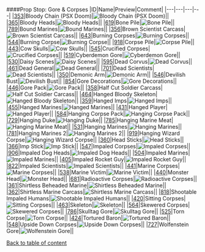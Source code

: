 ####Prop Stop: Gore & Corpses
|ID|Name|Preview|Comment|
|---|---|---|---|
|[353](https://github.com/alexey-lysiuk/Realm667-AAA-Cache/raw/master/data/0353.zip)|Bloody Chain (PSX Doom)|![Bloody Chain (PSX Doom)](images/propstop/psxbloodychain.png)||
|[365](https://github.com/alexey-lysiuk/Realm667-AAA-Cache/raw/master/data/0365.zip)|Bloody Heads|![Bloody Heads](images/propstop/bloodyheads.png)||
|[619](https://github.com/alexey-lysiuk/Realm667-AAA-Cache/raw/master/data/0619.zip)|Bone Pile|![Bone Pile](images/propstop/bonepile.png)||
|[789](https://github.com/alexey-lysiuk/Realm667-AAA-Cache/raw/master/data/0789.zip)|Bound Marines|![Bound Marines](images/propstop/boundmarines.png)||
|[356](https://github.com/alexey-lysiuk/Realm667-AAA-Cache/raw/master/data/0356.zip)|Brown Scientist Carcass|![Brown Scientist Carcass](images/propstop/brownscientistcarcass.png)||
|[643](https://github.com/alexey-lysiuk/Realm667-AAA-Cache/raw/master/data/0643.zip)|Burning Corpses|![Burning Corpses](images/propstop/burningcorpses.png)||
|[544](https://github.com/alexey-lysiuk/Realm667-AAA-Cache/raw/master/data/0544.zip)|Burning Corpse|![Burning Corpse](images/propstop/burningcorpse.png)||
|[918](https://github.com/alexey-lysiuk/Realm667-AAA-Cache/raw/master/data/0918.zip)|Corpse Pile|![Corpse Pile](images/propstop/corpsepile.png)||
|[443](https://github.com/alexey-lysiuk/Realm667-AAA-Cache/raw/master/data/0443.zip)|Cow Skulls|![Cow Skulls](images/propstop/cowskulls.png)||
|[545](https://github.com/alexey-lysiuk/Realm667-AAA-Cache/raw/master/data/0545.zip)|Crucified Corpses|![Crucified Corpses](images/propstop/crucifiedcorpses.png)||
|[519](https://github.com/alexey-lysiuk/Realm667-AAA-Cache/raw/master/data/0519.zip)|Cyberdemon Gore|![Cyberdemon Gore](images/propstop/cyberdemongore.png)||
|[530](https://github.com/alexey-lysiuk/Realm667-AAA-Cache/raw/master/data/0530.zip)|Daisy Scenes|![Daisy Scenes](images/propstop/daisyscenes.png)||
|[595](https://github.com/alexey-lysiuk/Realm667-AAA-Cache/raw/master/data/0595.zip)|Dead Corvus|![Dead Corvus](images/propstop/deadcorvus.png)||
|[461](https://github.com/alexey-lysiuk/Realm667-AAA-Cache/raw/master/data/0461.zip)|Dead General|![Dead General](images/propstop/deadgeneral.png)||
|[701](https://github.com/alexey-lysiuk/Realm667-AAA-Cache/raw/master/data/0701.zip)|Dead Scientists|![Dead Scientists](images/propstop/deadscientists.png)||
|[350](https://github.com/alexey-lysiuk/Realm667-AAA-Cache/raw/master/data/0350.zip)|Demonic Arm|![Demonic Arm](images/propstop/demonicarm.png)||
|[546](https://github.com/alexey-lysiuk/Realm667-AAA-Cache/raw/master/data/0546.zip)|Devilish Bust|![Devilish Bust](images/propstop/devilishbust.png)||
|[854](https://github.com/alexey-lysiuk/Realm667-AAA-Cache/raw/master/data/0854.zip)|Gore Decorations|![Gore Decorations](images/propstop/goredecorations.png)||
|[446](https://github.com/alexey-lysiuk/Realm667-AAA-Cache/raw/master/data/0446.zip)|Gore Pack|![Gore Pack](images/propstop/gorepack.png)||
|[358](https://github.com/alexey-lysiuk/Realm667-AAA-Cache/raw/master/data/0358.zip)|Half Cut Soldier Carcass|![Half Cut Soldier Carcass](images/propstop/halfcutsoldiercarcass.png)||
|[464](https://github.com/alexey-lysiuk/Realm667-AAA-Cache/raw/master/data/0464.zip)|Hanged Bloody Skeleton|![Hanged Bloody Skeleton](images/propstop/hangedbloodyskeleton.png)||
|[359](https://github.com/alexey-lysiuk/Realm667-AAA-Cache/raw/master/data/0359.zip)|Hanged Imps|![Hanged Imps](images/propstop/hangedimps.png)||
|[455](https://github.com/alexey-lysiuk/Realm667-AAA-Cache/raw/master/data/0455.zip)|Hanged Marines|![Hanged Marines](images/propstop/hangedmarines.png)||
|[431](https://github.com/alexey-lysiuk/Realm667-AAA-Cache/raw/master/data/0431.zip)|Hanged Player|![Hanged Player](images/propstop/hangedplayer.png)||
|[584](https://github.com/alexey-lysiuk/Realm667-AAA-Cache/raw/master/data/0584.zip)|Hanging Corpse Pack|![Hanging Corpse Pack](images/propstop/hangingcorpsepack.png)||
|[729](https://github.com/alexey-lysiuk/Realm667-AAA-Cache/raw/master/data/0729.zip)|Hanging Duke|![Hanging Duke](images/propstop/hangingduke.png)||
|[785](https://github.com/alexey-lysiuk/Realm667-AAA-Cache/raw/master/data/0785.zip)|Hanging Marine Meat|![Hanging Marine Meat](images/propstop/hangingmarinemeat.png)||
|[531](https://github.com/alexey-lysiuk/Realm667-AAA-Cache/raw/master/data/0531.zip)|Hanging Marines|![Hanging Marines](images/propstop/hangingmarines.png)||
|[781](https://github.com/alexey-lysiuk/Realm667-AAA-Cache/raw/master/data/0781.zip)|Hanging Marines 2|![Hanging Marines 2](images/propstop/hangingmarines2.png)||
|[919](https://github.com/alexey-lysiuk/Realm667-AAA-Cache/raw/master/data/0919.zip)|Hanging Wizard Corpse|![Hanging Wizard Corpse](images/propstop/hangingwizardcorpse.png)||
|[360](https://github.com/alexey-lysiuk/Realm667-AAA-Cache/raw/master/data/0360.zip)|Head Sticks|![Head Sticks](images/propstop/headsticks.png)||
|[366](https://github.com/alexey-lysiuk/Realm667-AAA-Cache/raw/master/data/0366.zip)|Imp Stick|![Imp Stick](images/propstop/impstick.png)||
|[547](https://github.com/alexey-lysiuk/Realm667-AAA-Cache/raw/master/data/0547.zip)|Impaled Corpses|![Impaled Corpses](images/propstop/impaledcorpses.png)||
|[906](https://github.com/alexey-lysiuk/Realm667-AAA-Cache/raw/master/data/0906.zip)|Impaled Dog Heads|![Impaled Dog Heads](images/propstop/impaleddogheads.png)||
|[504](https://github.com/alexey-lysiuk/Realm667-AAA-Cache/raw/master/data/0504.zip)|Impaled Marines|![Impaled Marines](images/propstop/impaledmarines.png)||
|[405](https://github.com/alexey-lysiuk/Realm667-AAA-Cache/raw/master/data/0405.zip)|Impaled Rocket Guy|![Impaled Rocket Guy](images/propstop/impaledrocketguy.png)||
|[822](https://github.com/alexey-lysiuk/Realm667-AAA-Cache/raw/master/data/0822.zip)|Impaled Scientists|![Impaled Scientists](images/propstop/impaledscientists.png)||
|[441](https://github.com/alexey-lysiuk/Realm667-AAA-Cache/raw/master/data/0441.zip)|Marine Corpses|![Marine Corpses](images/propstop/marinecorpses.png)||
|[538](https://github.com/alexey-lysiuk/Realm667-AAA-Cache/raw/master/data/0538.zip)|Marine Victim|![Marine Victim](images/propstop/marinevictim.png)||
|[440](https://github.com/alexey-lysiuk/Realm667-AAA-Cache/raw/master/data/0440.zip)|Monster Head|![Monster Head](images/propstop/monsterhead.png)||
|[681](https://github.com/alexey-lysiuk/Realm667-AAA-Cache/raw/master/data/0681.zip)|Radioactive Corpses|![Radioactive Corpses](images/propstop/radioactivecorpses.png)||
|[361](https://github.com/alexey-lysiuk/Realm667-AAA-Cache/raw/master/data/0361.zip)|Shirtless Beheaded Marine|![Shirtless Beheaded Marine](images/propstop/shirtlessbeheadedmarinecarcass.png)||
|[362](https://github.com/alexey-lysiuk/Realm667-AAA-Cache/raw/master/data/0362.zip)|Shirtless Marine Carcass|![Shirtless Marine Carcass](images/propstop/shirtlessmarinecarcass.png)||
|[818](https://github.com/alexey-lysiuk/Realm667-AAA-Cache/raw/master/data/0818.zip)|Shootable Impaled Humans|![Shootable Impaled Humans](images/propstop/shootableimpaledhumans.png)||
|[420](https://github.com/alexey-lysiuk/Realm667-AAA-Cache/raw/master/data/0420.zip)|Sitting Corpses|![Sitting Corpses](images/propstop/sittingcorpses.png)||
|[463](https://github.com/alexey-lysiuk/Realm667-AAA-Cache/raw/master/data/0463.zip)|Skeleton|![Skeleton](images/propstop/skeleton.png)||
|[564](https://github.com/alexey-lysiuk/Realm667-AAA-Cache/raw/master/data/0564.zip)|Skewered Corpses|![Skewered Corpses](images/propstop/skeweredcorpses.png)||
|[786](https://github.com/alexey-lysiuk/Realm667-AAA-Cache/raw/master/data/0786.zip)|Skulltag Gore|![Skulltag Gore](images/propstop/skulltaggore.png)||
|[525](https://github.com/alexey-lysiuk/Realm667-AAA-Cache/raw/master/data/0525.zip)|Torn Corpse|![Torn Corpse](images/propstop/torncorpse.png)||
|[424](https://github.com/alexey-lysiuk/Realm667-AAA-Cache/raw/master/data/0424.zip)|Tortured Baron|![Tortured Baron](images/propstop/torturedbaron.png)||
|[548](https://github.com/alexey-lysiuk/Realm667-AAA-Cache/raw/master/data/0548.zip)|Upside Down Corpses|![Upside Down Corpses](images/propstop/upsidedowncorpses.png)||
|[727](https://github.com/alexey-lysiuk/Realm667-AAA-Cache/raw/master/data/0727.zip)|Wolfenstein Gore|![Wolfenstein Gore](images/propstop/wolfgore.png)||

[Back to table of content](../readme.md)
